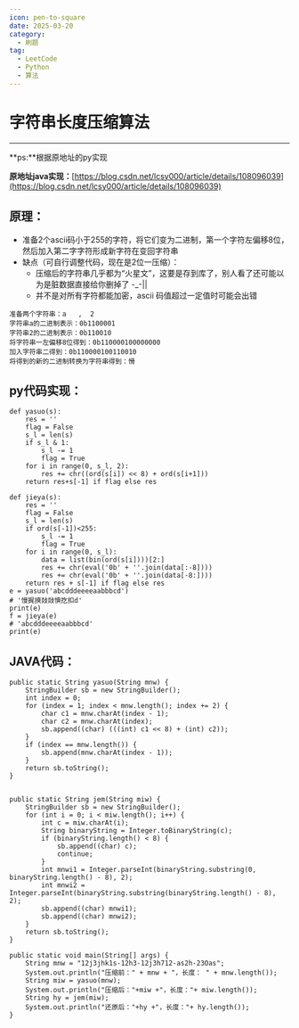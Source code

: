 ```yaml
---
icon: pen-to-square
date: 2025-03-20
category:
  - 刷题
tag:
  - LeetCode
  - Python
  - 算法
---
```



# 字符串长度压缩算法
---
**ps:**根据原地址的py实现

**原地址java实现：**[https://blog.csdn.net/lcsy000/article/details/108096039](https://blog.csdn.net/lcsy000/article/details/108096039)
## 原理：
* 准备2个ascii码小于255的字符，将它们变为二进制，第一个字符左偏移8位，然后加入第二字字符形成新字符在变回字符串
* 缺点（可自行调整代码，现在是2位一压缩）：
	* 压缩后的字符串几乎都为“火星文”，这要是存到库了，别人看了还可能以为是脏数据直接给你删掉了 -_-||
	* 并不是对所有字符都能加密，ascii 码值超过一定值时可能会出错 

```
准备两个字符串：a   ,  2
字符串a的二进制表示：0b1100001
字符串2的二进制表示：0b110010
将字符串一左偏移8位得到：0b110000100000000
加入字符串二得到：0b110000100110010
将得到的新的二进制转换为字符串得到：愲
```
## py代码实现：
```
def yasuo(s):
    res = ''
    flag = False
    s_l = len(s)
    if s_l & 1:
        s_l -= 1
        flag = True
    for i in range(0, s_l, 2):
        res += chr((ord(s[i]) << 8) + ord(s[i+1]))
    return res+s[-1] if flag else res

def jieya(s):
    res = ''
    flag = False
    s_l = len(s)
    if ord(s[-1])<255:
        s_l -= 1
        flag = True
    for i in range(0, s_l):
        data = list(bin(ord(s[i])))[2:]
        res += chr(eval('0b' + ''.join(data[:-8])))
        res += chr(eval('0b' + ''.join(data[-8:])))
    return res + s[-1] if flag else res
e = yasuo('abcdddeeeeaabbbcd')
# '慢捤摤敥敥慡扢扣d'
print(e)
f = jieya(e)
# 'abcdddeeeeaabbbcd'
print(e)
```

## JAVA代码：

```
public static String yasuo(String mnw) {
    StringBuilder sb = new StringBuilder();
    int index = 0;
    for (index = 1; index < mnw.length(); index += 2) {
        char c1 = mnw.charAt(index - 1);
        char c2 = mnw.charAt(index);
        sb.append((char) (((int) c1 << 8) + (int) c2));
    }
    if (index == mnw.length()) {
        sb.append(mnw.charAt(index - 1));
    }
    return sb.toString();
}


public static String jem(String miw) {
    StringBuilder sb = new StringBuilder();
    for (int i = 0; i < miw.length(); i++) {
        int c = miw.charAt(i);
        String binaryString = Integer.toBinaryString(c);
        if (binaryString.length() < 8) {
            sb.append((char) c);
            continue;
        }
        int mnwi1 = Integer.parseInt(binaryString.substring(0, binaryString.length() - 8), 2);
        int mnwi2 = Integer.parseInt(binaryString.substring(binaryString.length() - 8), 2);
        sb.append((char) mnwi1);
        sb.append((char) mnwi2);
    }
    return sb.toString();
}

public static void main(String[] args) {
    String mnw = "12j3jhk1s-12h3-12j3h712-as2h-23Oas";
    System.out.println("压缩前：" + mnw + "，长度： " + mnw.length());
    String miw = yasuo(mnw);
    System.out.println("压缩后："+miw +"，长度："+ miw.length());
    String hy = jem(miw);
    System.out.println("还原后："+hy +"，长度："+ hy.length());
}
```
